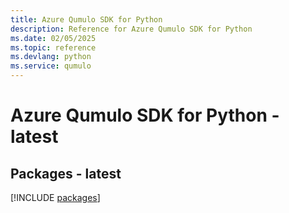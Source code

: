 ```yaml
---
title: Azure Qumulo SDK for Python
description: Reference for Azure Qumulo SDK for Python
ms.date: 02/05/2025
ms.topic: reference
ms.devlang: python
ms.service: qumulo
---
```

# Azure Qumulo SDK for Python - latest
## Packages - latest
[!INCLUDE [packages](qumulo-index.md)]